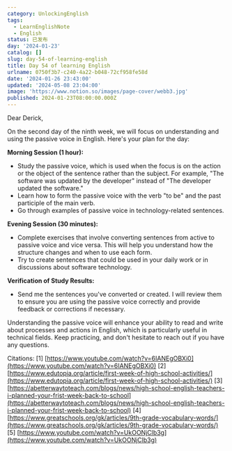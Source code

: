 ```yaml
---
category: UnlockingEnglish
tags:
  - LearnEnglishNote
  - English
status: 已发布
day: '2024-01-23'
catalog: []
slug: day-54-of-learning-english
title: Day 54 of learning English
urlname: 0750f3b7-c240-4a22-b048-72cf958fe58d
date: '2024-01-26 23:43:00'
updated: '2024-05-08 23:04:00'
image: 'https://www.notion.so/images/page-cover/webb3.jpg'
published: 2024-01-23T08:00:00.000Z
---
```


Dear Derick,


On the second day of the ninth week, we will focus on understanding and using the passive voice in English. Here's your plan for the day:


**Morning Session (1 hour):**

- Study the passive voice, which is used when the focus is on the action or the object of the sentence rather than the subject. For example, "The software was updated by the developer" instead of "The developer updated the software."
- Learn how to form the passive voice with the verb "to be" and the past participle of the main verb.
- Go through examples of passive voice in technology-related sentences.

**Evening Session (30 minutes):**

- Complete exercises that involve converting sentences from active to passive voice and vice versa. This will help you understand how the structure changes and when to use each form.
- Try to create sentences that could be used in your daily work or in discussions about software technology.

**Verification of Study Results:**

- Send me the sentences you've converted or created. I will review them to ensure you are using the passive voice correctly and provide feedback or corrections if necessary.

Understanding the passive voice will enhance your ability to read and write about processes and actions in English, which is particularly useful in technical fields. Keep practicing, and don't hesitate to reach out if you have any questions.


Citations:
[1] [https://www.youtube.com/watch?v=6IANEgOBXi0](https://www.youtube.com/watch?v=6IANEgOBXi0)
[2] [https://www.edutopia.org/article/first-week-of-high-school-activities/](https://www.edutopia.org/article/first-week-of-high-school-activities/)
[3] [https://abetterwaytoteach.com/blogs/news/high-school-english-teachers-i-planned-your-frist-week-back-to-school](https://abetterwaytoteach.com/blogs/news/high-school-english-teachers-i-planned-your-frist-week-back-to-school)
[4] [https://www.greatschools.org/gk/articles/9th-grade-vocabulary-words/](https://www.greatschools.org/gk/articles/9th-grade-vocabulary-words/)
[5] [https://www.youtube.com/watch?v=UkOONjClb3g](https://www.youtube.com/watch?v=UkOONjClb3g)

